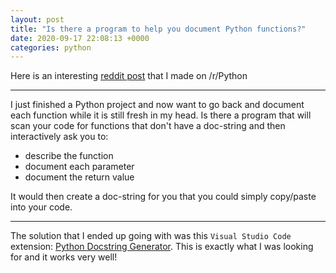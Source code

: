```yaml
---
layout: post
title: "Is there a program to help you document Python functions?"
date: 2020-09-17 22:08:13 +0000
categories: python
---
```


Here is an interesting [reddit post](https://www.reddit.com/r/Python/comments/iuoxt0/is_there_a_program_to_help_you_document_python/) that I made on /r/Python

___

I just finished a Python project and now want to go back and document each function while it is still fresh in my head.  Is there a program that will scan your code for functions that don't have a doc-string and then interactively ask you to:

* describe the function
* document each parameter
* document the return value

It would then create a doc-string for you that you could simply copy/paste into your code.

___

The solution that I ended up going with was this `Visual Studio Code` extension: [Python Docstring Generator](https://marketplace.visualstudio.com/items?itemName=njpwerner.autodocstring). This is exactly what I was looking for and it works very well!

